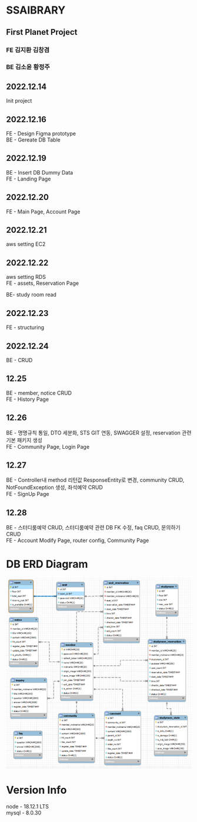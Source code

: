 ﻿# SSAIBRARY

## First Planet Project

### FE 김지환 김창겸

### BE 김소윤 황정주

## 2022.12.14

Init project

## 2022.12.16

FE - Design Figma prototype  
BE - Gereate DB Table

## 2022.12.19

BE - Insert DB Dummy Data  
FE - Landing Page

## 2022.12.20

FE - Main Page, Account Page

## 2022.12.21

aws setting EC2

## 2022.12.22

aws setting RDS  
FE - assets, Reservation Page

BE- study room read

## 2022.12.23

FE - structuring

## 2022.12.24

BE - CRUD

## 12.25

BE - member, notice CRUD  
FE - History Page

## 12.26

BE - 명명규칙 통일, DTO 세분화, STS GIT 연동, SWAGGER 설정, reservation 관련 기본 패키지 생성  
FE - Community Page, Login Page

## 12.27

BE - Controller내 method 리턴값 ResponseEntity로 변경, community CRUD, NotFoundException 생성, 좌석예약 CRUD  
FE - SignUp Page

## 12.28

BE - 스터디룸예약 CRUD, 스터디룸예약 관련 DB FK 수정, faq CRUD, 문의하기 CRUD  
FE - Account Modify Page, router config, Community Page

# DB ERD Diagram

<img src = "./Files/Diagram.png">

# Version Info

node - 18.12.1 LTS  
mysql - 8.0.30
